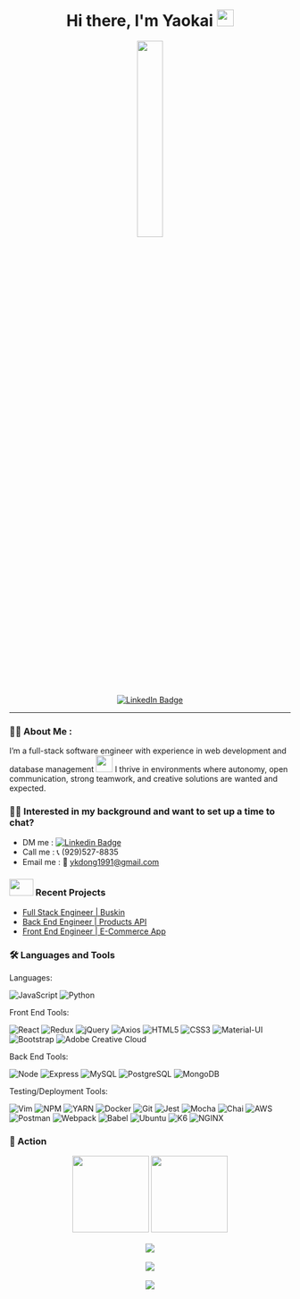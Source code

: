 <div id='header' align='center'>
  <h1>
    Hi there, I'm Yaokai
    <img src="https://media.giphy.com/media/hvRJCLFzcasrR4ia7z/giphy.gif" width="30px" height="30px"/>
  </h1>
  <img src="https://media.giphy.com/media/qgQUggAC3Pfv687qPC/giphy.gif" width="30%" />
  <div id="badges">
    <a href="https://www.linkedin.com/in/yaokai-dong/">
      <img src="https://img.shields.io/badge/LinkedIn-blue?style=for-the-badge&logo=linkedin&logoColor=white" alt="LinkedIn Badge"/>
    </a>
  </div>
  <img src="https://komarev.com/ghpvc/?username=ykdong&style=flat-square&color=blue" alt=""/>
</div>

---
### :man_technologist: About Me :
I’m a full-stack software engineer with experience in web development and database management <img src="https://media.giphy.com/media/WUlplcMpOCEmTGBtBW/giphy.gif" width="30">
I thrive in environments where autonomy, open communication, strong teamwork, and creative solutions are wanted and expected.

### :technologist: Interested in my background and want to set up a time to chat?
- DM me : [![Linkedin Badge](https://img.shields.io/badge/LinkedIn-blue?style=for-the-badge&logo=linkedin&logoColor=white)](https://www.linkedin.com/in/yaokai-dong/)
- Call me : :telephone_receiver: (929)527-8835
- Email me : :e-mail: ykdong1991@gmail.com

<h3> 
  <img src="https://media.giphy.com/media/WUlplcMpOCEmTGBtBW/giphy.gif" width="43px" height="30px">
  Recent Projects
</h3>

- [Full Stack Engineer | Buskin](https://github.com/Blue-Tang-Clan)
- [Back End Engineer | Products API](https://github.com/SDC-Egrets)
- [Front End Engineer | E-Commerce App](https://github.com/FEC-Capstone-Zesus/rfe2204-FEC)


### 🛠️ Languages and Tools
Languages:

![JavaScript](https://img.shields.io/badge/-JavaScript-F7DF1E?logo=javascript&logoColor=white&style=for-the-badge)
![Python](https://img.shields.io/badge/-Python-1572B6?logo=Python&logoColor=white&style=for-the-badge)

Front End Tools:

![React](https://img.shields.io/badge/-React-61DAFB?logo=react&logoColor=white&style=for-the-badge)
![Redux](https://img.shields.io/badge/-Redux-764ABC?logo=redux&logoColor=white&style=for-the-badge)
![jQuery](https://img.shields.io/badge/-jQuery-0769AD?logo=jquery&logoColor=white&style=for-the-badge)
![Axios](https://img.shields.io/badge/-Axios-4169E1?logo=Axios&logoColor=white&style=for-the-badge)
![HTML5](https://img.shields.io/badge/-HTML5-E34F26?logo=html5&logoColor=white&style=for-the-badge)
![CSS3](https://img.shields.io/badge/-CSS3-1572B6?logo=css3&logoColor=white&style=for-the-badge)
![Material-UI](https://img.shields.io/badge/-MUI-007FFF?logo=mui&logoColor=white&style=for-the-badge)
![Bootstrap](https://img.shields.io/badge/-Bootstrap-7952B3?logo=bootstrap&logoColor=white&style=for-the-badge)
![Adobe Creative Cloud](https://img.shields.io/badge/-Adobe_Creative_Cloud-DA1F26?logo=adobe-creative-cloud&logoColor=white&style=for-the-badge)
<br>

Back End Tools:

![Node](https://img.shields.io/badge/-Node-9ACD32?logo=node.js&logoColor=white&style=for-the-badge)
![Express](https://img.shields.io/badge/-Express-DCDCDC?logo=express&logoColor=black&style=for-the-badge)
![MySQL](https://img.shields.io/badge/-MySQL-4479A1?logo=mysql&logoColor=white&style=for-the-badge)
![PostgreSQL](https://img.shields.io/badge/-PostgreSQL-4169E1?logo=postgresql&logoColor=white&style=for-the-badge)
![MongoDB](https://img.shields.io/badge/-MongoDB-47A248?logo=mongodb&logoColor=white&style=for-the-badge)
<br>

Testing/Deployment Tools: 

![Vim](https://img.shields.io/badge/Vim-019733.svg?style=for-the-badge&logo=Vim&logoColor=white)
![NPM](https://img.shields.io/badge/npm-CB3837.svg?style=for-the-badge&logo=npm&logoColor=white)
![YARN](https://img.shields.io/badge/Yarn-2C8EBB.svg?style=for-the-badge&logo=Yarn&logoColor=white)
![Docker](https://img.shields.io/badge/-Docker-2496ED?logo=docker&logoColor=white&style=for-the-badge)
![Git](https://img.shields.io/badge/-Git-F05032?logo=git&logoColor=white&style=for-the-badge)
![Jest](https://img.shields.io/badge/-Jest-C21325?logo=jest&logoColor=white&style=for-the-badge)
![Mocha](https://img.shields.io/badge/-Mocha-8D6748?logo=mocha&logoColor=white&style=for-the-badge)
![Chai](https://img.shields.io/badge/-Chai-A30701?logo=chai&logoColor=white&style=for-the-badge)
![AWS](https://img.shields.io/badge/-AWS-232F3E?logo=amazonaws&logoColor=white&style=for-the-badge)
![Postman](https://img.shields.io/badge/Postman-FF6C37.svg?style=for-the-badge&logo=Postman&logoColor=white)
![Webpack](https://img.shields.io/badge/-Webpack-8DD6F9?logo=webpack&logoColor=white&style=for-the-badge)
![Babel](https://img.shields.io/badge/-Babel-F9DC3E?logo=babel&logoColor=white&style=for-the-badge)
![Ubuntu](https://img.shields.io/badge/-Ubuntu-E95420?logo=ubuntu&logoColor=white&style=for-the-badge)
![K6](https://img.shields.io/badge/k6-7D64FF.svg?style=for-the-badge&logo=k6&logoColor=white)
![NGINX](https://img.shields.io/badge/-NGINX-009639?logo=nginx&logoColor=white&style=for-the-badge)
<br>

### :rocket: Action

<div align="center">
  <img height="137px" src="https://github-readme-stats.vercel.app/api?username=ykdong&hide_title=true&hide_border=true&show_icons=trueline_height=21&text_color=000&icon_color=000&bg_color=white&theme=graywhite" />
  <img height="137px" src="https://github-readme-stats.vercel.app/api/top-langs/?username=ykdong&hide_title=true&hide_border=true&layout=compact&langs_count=6&text_color=000&icon_color=fff&bg_color=white&theme=graywhite" />
</div>
<br>

<div align="center"><img  src="https://github-profile-trophy.vercel.app/?username=ykdong&theme=gruvbox&row=1&column=6&no-frame=true&no-bg=true" /></div>
<br>

<div align="center"> <img src="https://github-readme-streak-stats.herokuapp.com/?user=ykdong" /> </div>
<br>

<div align="center"> <img src="https://activity-graph.herokuapp.com/graph?username=ykdong&theme=xcode" /> </div>

<!--
**ykdong/ykdong** is a ✨ _special_ ✨ repository because its `README.md` (this file) appears on your GitHub profile.
-->
